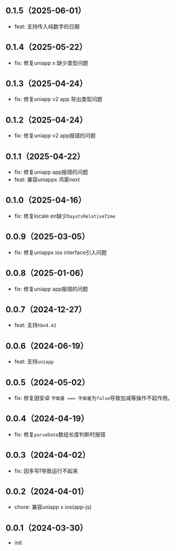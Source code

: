 ## 0.1.5（2025-06-01）
- feat: 支持传入纯数字的日期
## 0.1.4（2025-05-22）
- fix: 修复uniapp x 缺少类型问题
## 0.1.3（2025-04-24）
- fix: 修复uniapp v2 app 导出类型问题
## 0.1.2（2025-04-24）
- fix: 修复uniapp v2 app报错的问题
## 0.1.1（2025-04-22）
- fix: 修复uniapp app报错的问题
- feat: 兼容uniappx 鸿蒙next
## 0.1.0（2025-04-16）
- fix: 修复locale en缺少`DayutsRelativeTime`
## 0.0.9（2025-03-05）
- fix: 修复uniappx ios interface引入问题
## 0.0.8（2025-01-06）
- fix: 修复uniapp app报错的问题
## 0.0.7（2024-12-27）
- feat: 支持`hbx4.42`
## 0.0.6（2024-06-19）
- feat: 支持`uniapp`
## 0.0.5（2024-05-02）
- fix: 修复因安卓 `字面量 === 字面量`为`false`导致加减等操作不起作用。
## 0.0.4（2024-04-19）
- fix: 修复`parseDate`数组长度判断时报错
## 0.0.3（2024-04-02）
- fix: 因多写f导致运行不起来
## 0.0.2（2024-04-01）
- chore: 兼容uniapp x ios(app-js)
## 0.0.1（2024-03-30）
- init
